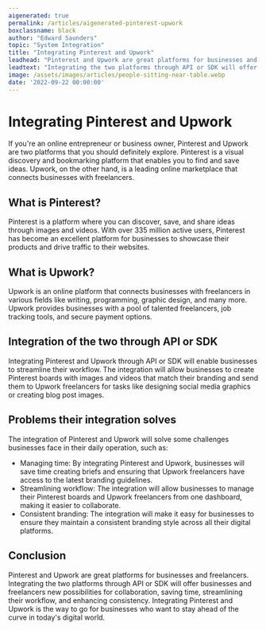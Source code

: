 ```yaml
---
aigenerated: true
permalink: /articles/aigenerated-pinterest-upwork
boxclassname: black
author: "Edward Saunders"
topic: "System Integration"
title: "Integrating Pinterest and Upwork"
leadhead: "Pinterest and Upwork are great platforms for businesses and freelancers"
leadtext: "Integrating the two platforms through API or SDK will offer businesses and freelancers new possibilities for collaboration, saving time, streamlining their workflow, and enhancing consistency. Integrating Pinterest and Upwork is the way to go for businesses who want to stay ahead of the curve in today's digital world."
image: /assets/images/articles/people-sitting-near-table.webp
date: '2022-09-22 00:00:00'
---
```

<div class="arttext"><h1>Integrating Pinterest and Upwork</h1>
<p>If you're an online entrepreneur or business owner, Pinterest and Upwork are two platforms that you should definitely explore. Pinterest is a visual discovery and bookmarking platform that enables you to find and save ideas. Upwork, on the other hand, is a leading online marketplace that connects businesses with freelancers.</p>
<h2>What is Pinterest?</h2>
<p>Pinterest is a platform where you can discover, save, and share ideas through images and videos. With over 335 million active users, Pinterest has become an excellent platform for businesses to showcase their products and drive traffic to their websites.</p>
<h2>What is Upwork?</h2>
<p>Upwork is an online platform that connects businesses with freelancers in various fields like writing, programming, graphic design, and many more. Upwork provides businesses with a pool of talented freelancers, job tracking tools, and secure payment options.</p>
<h2>Integration of the two through API or SDK</h2>
<p>Integrating Pinterest and Upwork through API or SDK will enable businesses to streamline their workflow. The integration will allow businesses to create Pinterest boards with images and videos that match their branding and send them to Upwork freelancers for tasks like designing social media graphics or creating blog post images.</p>
<h2>Problems their integration solves</h2>
<p>The integration of Pinterest and Upwork will solve some challenges businesses face in their daily operation, such as:</p>
<ul>
    <li>Managing time: By integrating Pinterest and Upwork, businesses will save time creating briefs and ensuring that Upwork freelancers have access to the latest branding guidelines.</li>
    <li>Streamlining workflow: The integration will allow businesses to manage their Pinterest boards and Upwork freelancers from one dashboard, making it easier to collaborate.</li>
    <li>Consistent branding: The integration will make it easy for businesses to ensure they maintain a consistent branding style across all their digital platforms.</li>
</ul>
<h2>Conclusion</h2>
<p>Pinterest and Upwork are great platforms for businesses and freelancers. Integrating the two platforms through API or SDK will offer businesses and freelancers new possibilities for collaboration, saving time, streamlining their workflow, and enhancing consistency. Integrating Pinterest and Upwork is the way to go for businesses who want to stay ahead of the curve in today's digital world.</p>
</div>